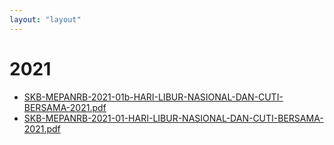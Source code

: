 ```yaml
---
layout: "layout"
---
```

# 2021
* [SKB-MEPANRB-2021-01b-HARI-LIBUR-NASIONAL-DAN-CUTI-BERSAMA-2021.pdf](SKB-MEPANRB-2021-01b-HARI-LIBUR-NASIONAL-DAN-CUTI-BERSAMA-2021.pdf)
* [SKB-MEPANRB-2021-01-HARI-LIBUR-NASIONAL-DAN-CUTI-BERSAMA-2021.pdf](SKB-MEPANRB-2021-01-HARI-LIBUR-NASIONAL-DAN-CUTI-BERSAMA-2021.pdf)
